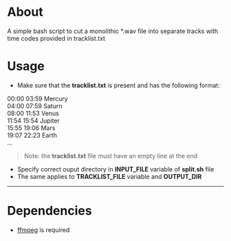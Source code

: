# About

A simple bash script to cut a monolithic \*.wav file into separate tracks with time codes provided in tracklist.txt

# Usage

- Make sure that the **tracklist.txt** is present and has the following format:

00:00 03:59 Mercury  
04:00 07:59 Saturn  
08:00 11:53 Venus  
11:54 15:54 Jupiter  
15:55 19:06 Mars  
19:07 22:23 Earth  
...

> Note: the **tracklist.txt** file must have an empty line at the end

- Specify correct ouput directory in **INPUT_FILE** variable of **split.sh** file
- The same applies to **TRACKLIST_FILE** variable and **OUTPUT_DIR**

---

# Dependencies

- [ffmpeg](https://ffmpeg.org/) is required
